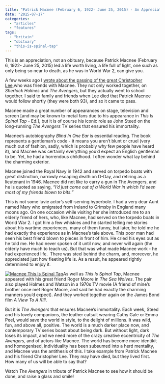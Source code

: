 ```yaml
---
title: "Patrick Macnee (February 6, 1922- June 25, 2015) - An Appreciation"
date: "2015-07-17"
categories: 
  - "articles"
  - "features"
tags: 
  - "britain"
  - "obituary"
  - "this-is-spinal-tap"
---
```


This is an appreciation, not an obituary, because Patrick Macnee (February 6, 1922- June 25, 2015) led a life worth living, a life full of light, one such as only being so near to death, as he was in World War 2, can give you.

A few weeks ago I [wrote about the passing of the great Christopher Lee](https://hellbound.ca/2015/06/christopher-lee-27-may-1922-7-june-2015-an-appreciation/),who was friends with Macnee. They not only worked together, on _Sherlock Holmes_ and _The Avengers_, but they actually went to school together. I said to family and friends when Lee died that Patrick Macnee would follow shortly (they were both 93), and so it came to pass.

Macnee made a great number of appearances on stage, television and screen \[and may be known to metal fans due to his appearance in _This Is Spinal Tap_ - Ed.\], but it is of course his iconic role as John Steed on the long-running _The Avengers_ TV series that ensured his immortality.

Macnee’s autobiography _Blind In One Ear_ is essential reading. The book represents a gentleman’s code - it means you aren’t blunt or cruel (very much out of fashion, sadly, which is probably why few people have heard it), and Macnee was certainly everything you’d expect an English gentleman to be. Yet, he had a horrendous childhood. I often wonder what lay behind the charming exterior.

Macnee joined the Royal Navy in 1942 and served on torpedo boats with great distinction, narrowly escaping death on D-Day, and retiring as a lieutenant in 1946. Macnee did not like to carry a gun in The Avengers, and he is quoted as saying, _“_I’d just come out of a World War in which I’d seen most of my friends blown to bits._”_

This is not some luvie actor’s self-serving hyperbole. I had a very dear Aunt named Mary who emigrated from Ireland to Grimsby in England many moons ago. On one occasion while visiting her she introduced me to an elderly friend of hers, who, like Macnee, had served on the torpedo boats in World War 2. I got him a few whiskies and he started telling me stories about his wartime experiences, many of them funny, but later, he told me he had exactly the experience as in Macnee’s tale above. This poor man had seen his best friend blown to pieces in front of him. He cried his eyes out as he told me. He had never spoken of it until now, and never will again (the elderly have much to teach us). But that was what made Macnee work - he had experienced life.  There was steel behind the charm, and, moreover, he appreciated just how fleeting life is. As a result, he appeared rightly determined to enjoy it.

[![Macnee This Is Spinal Tap](https://hellbound.ca/wp-content/uploads/2015/07/Macnee-This-Is-Spinal-Tap-300x218.jpg)](https://hellbound.ca/wp-content/uploads/2015/07/Macnee-This-Is-Spinal-Tap.jpg)As well as _This Is Spinal Tap_, Macnee appeared with his great friend Roger Moore in _The Sea Wolves_. The pair also played Holmes and Watson in a 1970s TV movie (A friend of mine’s brother once met Roger Moore, and said he had exactly the charming manners you’d expect). And they worked together again on the James Bond film _A View To A Kill_.

But it is _The Avengers_ that ensures Macnee’s immortality. Each week, Steed and his lovely companions, the leather catsuit wearing Cathy Gale or Emma Peel, would save the world in style, to the delight of millions. It was wild, fun, and above all, positive. The world is a much darker place now, and contemporary TV series boast about being dark. But without light, dark loses its impact, and we need more of the crazy creative eccentricity of _The Avengers_, and of actors like Macnee. The world has become more identikit and homogenised, individuality has been subsumed into a herd mentality, and Macnee was the antithesis of this. I take example from Patrick Macnee and his friend Christopher Lee. They may have died, but they lived first. How many of us will be able to say that?

Watch _The Avengers_ in tribute of Patrick Macnee to see how it should be done, and raise a glass and smile!
